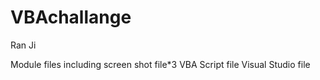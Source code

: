 # VBAchallange

Ran Ji

Module files including 
screen shot file*3
VBA Script file
Visual Studio file
